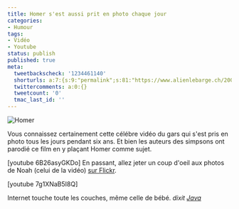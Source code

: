 ```yaml
---
title: Homer s'est aussi prit en photo chaque jour
categories:
- Humour
tags:
- Vidéo
- Youtube
status: publish
published: true
meta:
  tweetbackscheck: '1234461140'
  shorturls: a:7:{s:9:"permalink";s:81:"https://www.alienlebarge.ch/2007/12/18/homer-sest-aussi-prit-en-photo-chaque-jour/";s:7:"tinyurl";s:25:"https://tinyurl.com/cbx6vo";s:4:"isgd";s:17:"https://is.gd/j5IN";s:5:"bitly";s:18:"https://bit.ly/dVus";s:5:"snipr";s:22:"https://snipr.com/bnfyr";s:5:"snurl";s:22:"https://snurl.com/bnfyr";s:7:"snipurl";s:24:"https://snipurl.com/bnfyr";}
  twittercomments: a:0:{}
  tweetcount: '0'
  tmac_last_id: ''
---
```

<img src="https://dlgjp9x71cipk.cloudfront.net/2007/12/homer.png" alt="Homer" />

Vous connaissez certainement cette célébre vidéo du gars qui s'est pris en photo tous les jours pendant six ans. Et bien les auteurs des simpsons ont parodié ce film en y plaçant Homer comme sujet.

<!--more-->

[youtube 6B26asyGKDo]
En passant, allez jeter un coup d'oeil aux photos de Noah (celui de la vidéo) <a href="https://flickr.com/photos/noahkalina/" title="photos de Noah sur flickr">sur Flickr</a>.

[youtube 7g1XNaB5I8Q]

Internet touche toute les couches, même celle de bébé. <em>dixit <a href="https://www.javasite.net/" title="site du groupe Java">Java</a></em>
